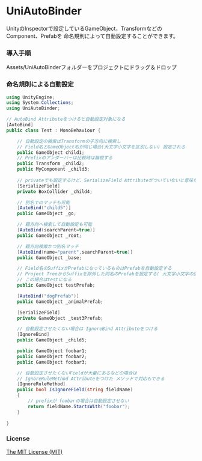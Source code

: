 UniAutoBinder
=============


UnityのInspectorで設定しているGameObject，TransformなどのComponent、Prefabを
命名規則によって自動設定することができます。

### 導入手順
Assets/UniAutoBinderフォルダーをプロジェクトにドラッグ＆ドロップ


### 命名規則による自動設定

```csharp
using UnityEngine;
using System.Collections;
using UniAutoBinder;

// AutoBind Attributeをつけると自動設定対象になる
[AutoBind]
public class Test : MonoBehaviour {

	// 自動設定の検索はTransformの子方向に検索し
	// Field名とGameObject名が同じ場合(大文字小文字を区別しない) 設定される
	public GameObject child1;
	// Prefixのアンダーバーは比較時は無視する
	public Transform _child2;	
	public MyComponent _child3;
	
	// privateでも設定するけど、SerializeField Attributeがついていないと意味ないね
	[SerializeField] 
	private BoxCollider _child4;

	// 別名でのマッチも可能
	[AutoBind("child5")]
	public GameObject _go;

	// 親方向へ検索して自動設定も可能
	[AutoBind(searchParent=true)]
	public GameObject _root;

	// 親方向検索かつ別名マッチ
	[AutoBind(name="parent",searchParent=true)]
	public GameObject _base;

	// Field名のSuffixがPrefabになっているものはPrefabを自動設定する
	// Project TreeからSuffixを除外した同名のPrefabを設定する( 大文字小文字の区別はしない ）
	// この場合はtestになる
	public GameObject testPrefab;

	[AutoBind("dogPrefab")]
	public GameObject _animalPrefab;

	[SerializeField] 
	private GameObject _test3Prefab;

	// 自動設定させたくない場合は IgnoreBind Attributeをつける
	[IgnoreBind]
	public GameObject _child5;

	public GameObject foobar1;
	public GameObject foobar2;
	public GameObject foobar3;

	// 自動設定させたくないFieldが大量にあるなどの場合は
	// IgnoreRuleMethod Attributeをつけた メソッドで対応もできる
	[IgnoreRuleMethod]
	public bool IsIgnoreField(string fieldName)
	{
		// prefixが foobarの場合は自動設定させない
		return fieldName.StartsWith("foobar");		
	}
	
}

```
### License
[The MIT License (MIT)](https://github.com/housei/UniAutoBinder/blob/master/LICENSE "The MIT License (MIT)")
